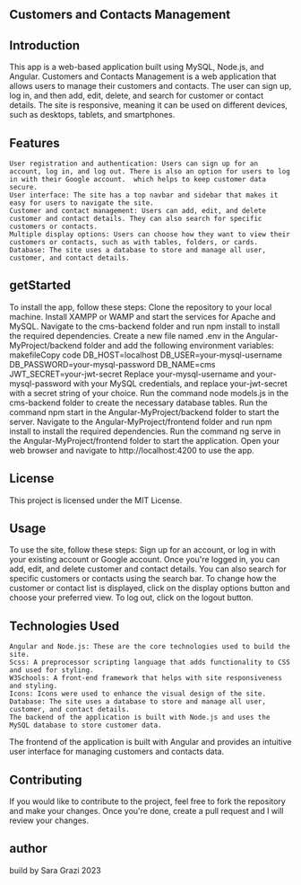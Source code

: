 ## Customers and Contacts Management

## Introduction
This app is a web-based application built using MySQL, Node.js, and Angular.
Customers and Contacts Management is a web application that allows users to manage their customers and contacts. The user can sign up, log in, and then add, edit, delete, and search for customer or contact details. The site is responsive, meaning it can be used on different devices, such as desktops, tablets, and smartphones.

## Features

    User registration and authentication: Users can sign up for an account, log in, and log out. There is also an option for users to log in with their Google account.  which helps to keep customer data secure.
    User interface: The site has a top navbar and sidebar that makes it easy for users to navigate the site.
    Customer and contact management: Users can add, edit, and delete customer and contact details. They can also search for specific customers or contacts.
    Multiple display options: Users can choose how they want to view their customers or contacts, such as with tables, folders, or cards.
    Database: The site uses a database to store and manage all user, customer, and contact details.

## getStarted

To install the app, follow these steps:
Clone the repository to your local machine.
Install XAMPP or WAMP and start the services for Apache and MySQL.
Navigate to the cms-backend folder and run npm install to install the required dependencies.
Create a new file named .env in the Angular-MyProject/backend folder and add the following environment variables:
makefileCopy code
DB_HOST=localhost DB_USER=your-mysql-username DB_PASSWORD=your-mysql-password DB_NAME=cms JWT_SECRET=your-jwt-secret 
Replace your-mysql-username and your-mysql-password with your MySQL credentials, and replace your-jwt-secret with a secret string of your choice.
Run the command node models.js in the cms-backend folder to create the necessary database tables.
Run the command npm start in the Angular-MyProject/backend folder to start the server.
Navigate to the Angular-MyProject/frontend folder and run npm install to install the required dependencies.
Run the command ng serve in the Angular-MyProject/frontend folder to start the application.
Open your web browser and navigate to http://localhost:4200 to use the app.


## License

This project is licensed under the MIT License.

## Usage
To use the site, follow these steps:
    Sign up for an account, or log in with your existing account or Google account.
    Once you're logged in, you can add, edit, and delete customer and contact details.
    You can also search for specific customers or contacts using the search bar.
    To change how the customer or contact list is displayed, click on the display options button and choose your preferred view.
    To log out, click on the logout button.

## Technologies Used

    Angular and Node.js: These are the core technologies used to build the site.
    Scss: A preprocessor scripting language that adds functionality to CSS and used for styling.
    W3Schools: A front-end framework that helps with site responsiveness and styling.
    Icons: Icons were used to enhance the visual design of the site.
    Database: The site uses a database to store and manage all user, customer, and contact details.
    The backend of the application is built with Node.js and uses the MySQL database to store customer data.
The frontend of the application is built with Angular and provides an intuitive user interface for managing customers and contacts data.

## Contributing

If you would like to contribute to the project, feel free to fork the repository and make your changes. Once you're done, create a pull request and I will review your changes.


## author
build by Sara Grazi 2023